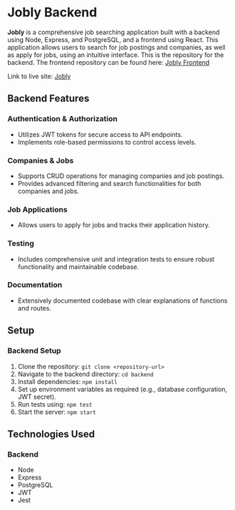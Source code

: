 # Jobly Backend

**Jobly** is a comprehensive job searching application built with a backend using Node, Express, and PostgreSQL, and a frontend using React. This application allows users to search for job postings and companies, as well as apply for jobs, using an intuitive interface. This is the repository for the backend. The frontend repository can be found here: [Jobly Frontend](https://github.com/Michael3Healy/jobly_frontend)

Link to live site: [Jobly](https://jobly-frontend-z13e.onrender.com)

## Backend Features

### Authentication & Authorization

- Utilizes JWT tokens for secure access to API endpoints.
- Implements role-based permissions to control access levels.

### Companies & Jobs

- Supports CRUD operations for managing companies and job postings.
- Provides advanced filtering and search functionalities for both companies and jobs.

### Job Applications

- Allows users to apply for jobs and tracks their application history.

### Testing

- Includes comprehensive unit and integration tests to ensure robust functionality and maintainable codebase.

### Documentation

- Extensively documented codebase with clear explanations of functions and routes.

## Setup

### Backend Setup

1. Clone the repository: `git clone <repository-url>`
2. Navigate to the backend directory: `cd backend`
3. Install dependencies: `npm install`
4. Set up environment variables as required (e.g., database configuration, JWT secret).
5. Run tests using: `npm test`
6. Start the server: `npm start`

## Technologies Used

### Backend

- Node
- Express
- PostgreSQL
- JWT
- Jest
